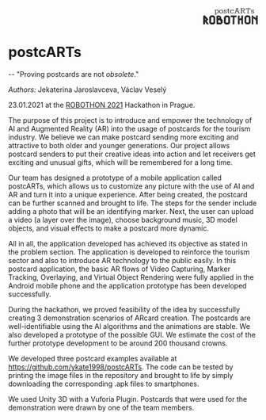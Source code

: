 <div class="row">
  <div class="column">
    <img src="img/logo.png" width="90" align="right"/>
  </div>
  <div class="column">
     <img src="img/robothon.png" width="110" align="right"/>
  </div>
</div>

# postcARTs
-- "Proving postcards are not *obsolete*."

*Authors:* Jekaterina Jaroslavceva, Václav Veselý

23.01.2021 at the [ROBOTHON 2021](https://www.robothon.cz/) Hackathon in Prague.


The purpose of this project is to introduce and empower the technology of AI and Augmented Reality (AR) into the usage of postcards for the tourism industry. We believe we can make postcard sending more exciting and attractive to both older and younger generations. Our project allows postcard senders to put their creative ideas into action and let receivers get exciting and unusual gifts, which will be remembered for a long time.


Our team has designed a prototype of a mobile application called postcARTs, which allows us to customize any picture with the use of AI and AR and turn it into a unique experience. After being created, the postcard can be further scanned and brought to life. The steps for the sender include adding a photo that will be an identifying marker. Next, the user can upload a video (a layer over the image), choose background music, 3D model objects, and visual effects to make a postcard more dynamic.


All in all, the application developed has achieved its objective as stated in the problem section. The application is developed to reinforce the tourism sector and also to introduce AR technology to the public easily. In this postcard application, the basic AR flows of Video Capturing, Marker Tracking, Overlaying, and Virtual Object Rendering were fully applied in the Android mobile phone and the application prototype has been developed successfully.


During the hackathon, we proved feasibility of the idea by successfully creating 3 demonstration scenarios of ARcard creation. The postcards are well-identifiable using the AI algorithms and the animations are stable. We also developed a prototype of the possible GUI. We estimate the cost of the further prototype development to be around 200 thousand crowns.


We developed three postcard examples available at https://github.com/ykate1998/postcARTs. The code can be tested by printing the image files in the repository and brought to life by simply downloading the corresponding .apk files to smartphones.


We used Unity 3D with a Vuforia Plugin. Postcards that were used for the demonstration were drawn by one of the team members.

